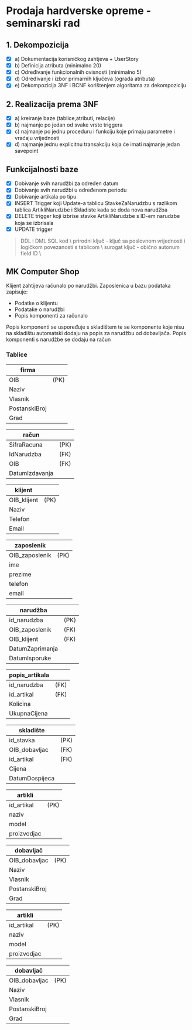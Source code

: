 # Prodaja hardverske opreme - seminarski rad

## 1. Dekompozicija
- [x] a) Dokumentacija korisničkog zahtjeva + UserStory
- [x] b) Definicija atributa (minimalno 20)
- [x] c) Određivanje funkcionalnih ovisnosti (minimalno 5)
- [x] d) Određivanje i izbor primarnih ključeva (ograda atributa)
- [x] e) Dekompozicija 3NF i BCNF korištenjem algoritama za dekompoziciju

## 2. Realizacija prema 3NF
- [x] a) kreiranje baze (tablice,atributi, relacije)
- [x] b) najmanje po jedan od svake vrste triggera
- [x] c) najmanje po jednu proceduru i funkciju koje primaju parametre i vraćaju vrijednosti
- [x] d) najmanje jednu explicitnu transakciju koja će imati najmanje jedan savepoint

## Funkcijalnosti baze
- [x] Dobivanje svih narudžbi za određen datum
- [x]  Dobivanje svih narudžbi u određenom periodu
- [x]  Dobivanje artikala po tipu
- [x]  INSERT Trigger koji Update-a tablicu StavkeZaNarudzbu s razlikom tablica ArtikliNarudzbe i Skladiste kada se doda nova narudžba
- [x]  DELETE trigger koji izbrise stavke ArtikliNarudzbe s ID-em narudzbe koja se izbrisala
- [x]  UPDATE trigger

> DDL i DML SQL kod \\
> prirodni ključ - ključ sa poslovnom vrijednosti i logičkom povezanosti s tablicom \\
> surogat ključ - obično autonum field ID \\

## MK Computer Shop

Klijent zahtijeva računalo po narudžbi.
Zaposlenica u bazu podataka zapisuje:
- Podatke o klijentu
- Podatake o narudžbi
- Popis komponenti za računalo

Popis komponenti se uspoređuje s skladištem te se komponente 
koje nisu na skladištu automatski dodaju na popis za narudžbu od dobavljača.
Popis komponenti s narudžbe se dodaju na račun

### Tablice

| firma           |                  |
|-----------------|------------------|
| OIB             | (PK)             |
| Naziv           |                  |
| Vlasnik         |                  |
| PostanskiBroj   |                  |
| Grad            |                  |

| račun           |                  |
|-----------------|------------------|
| SifraRacuna     | (PK)             |
| IdNarudzba      | (FK)             |
| OIB             | (FK)             |
| DatumIzdavanja  |                  |

| klijent         |                  |
|-----------------|------------------|
| OIB_klijent     | (PK)             |
| Naziv           |                  |
| Telefon         |                  |
| Email           |                  |

| zaposlenik      |                  |
|-----------------|------------------|
| OIB_zaposlenik  | (PK)             |
| ime             |                  |
| prezime         |                  |
| telefon         |                  |
| email           |                  |

| narudžba        |                  |
|-----------------|------------------|
| id_narudzba     | (PK)             |
| OIB_zaposlenik  | (FK)             |
| OIB_klijent     | (FK)             |
| DatumZaprimanja |                  |
| DatumIsporuke   |                  |

| popis_artikala  |                  |
|-----------------|------------------|
| id_narudzba     | (FK)             |
| id_artikal      | (FK)             |
| Kolicina        |                  |
| UkupnaCijena    |                  |

| skladište       |                  |
|-----------------|------------------|
| id_stavka       | (PK)             |
| OIB_dobavljac   | (FK)             |
| id_artikal      | (FK)             |
| Cijena          |                  |
| DatumDospijeca  |                  |

| artikli         |                  |
|-----------------|------------------|
| id_artikal      | (PK)             |
| naziv           |                  |
| model           |                  |
| proizvodjac     |                  |

| dobavljač       |                  |
|-----------------|------------------|
| OIB_dobavljac   | (PK)             |
| Naziv           |                  |
| Vlasnik         |                  |
| PostanskiBroj   |                  |
| Grad            |                  |

| artikli         |                  |
|-----------------|------------------|
| id_artikal      | (PK)             |
| naziv           |                  |
| model           |                  |
| proizvodjac     |                  |

| dobavljač       |                  |
|-----------------|------------------|
| OIB_dobavljac   | (PK)             |
| Naziv           |                  |
| Vlasnik         |                  |
| PostanskiBroj   |                  |
| Grad            |                  |

